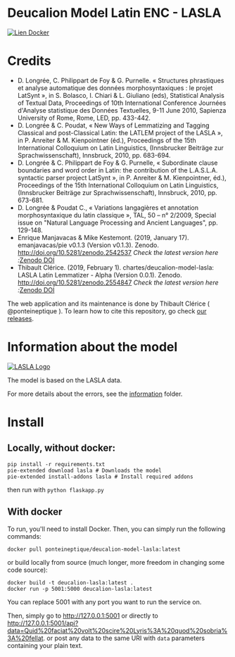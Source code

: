 Deucalion Model Latin ENC - LASLA
===================================

[![Lien Docker](https://img.shields.io/docker/pulls/ponteineptique/deucalion-model-lasla.svg)](https://cloud.docker.com/repository/docker/ponteineptique/deucalion-model-lasla)

# Credits

*   D. Longrée, C. Philippart de Foy & G. Purnelle. « Structures phrastiques et analyse automatique des données morphosyntaxiques : le projet LatSynt », in S. Bolasco, I. Chiari & L. Giuliano (eds), Statistical Analysis of Textual Data, Proceedings of 10th International Conference Journées d'Analyse statistique des Données Textuelles, 9-11 June 2010, Sapienza University of Rome, Rome, LED, pp. 433-442.
*   D. Longrée & C. Poudat, « New Ways of Lemmatizing and Tagging Classical and post-Classical Latin: the LATLEM project of the LASLA », in P. Anreiter & M. Kienpointner (éd.), Proceedings of the 15th International Colloquium on Latin Linguistics, (Innsbrucker Beiträge zur Sprachwissenschaft), Innsbruck, 2010, pp. 683-694.
*   D. Longrée & C. Philippart de Foy & G. Purnelle, « Subordinate clause boundaries and word order in Latin: the contribution of the L.A.S.L.A. syntactic parser project LatSynt », in P. Anreiter & M. Kienpointner, éd.), Proceedings of the 15th International Colloquium on Latin Linguistics, (Innsbrucker Beiträge zur Sprachwissenschaft), Innsbruck, 2010, pp. 673-681.
*   D. Longrée & Poudat C., « Variations langagières et annotation morphosyntaxique du latin classique », TAL, 50 – n° 2/2009, Special issue on "Natural Language Processing and Ancient Languages", pp. 129-148.
*   Enrique Manjavacas & Mike Kestemont. (2019, January 17). emanjavacas/pie v0.1.3 (Version v0.1.3). Zenodo. http://doi.org/10.5281/zenodo.2542537 _Check the latest version here :_[Zenodo DOI](https://doi.org/10.5281/zenodo.1637877)
*   Thibault Clérice. (2019, February 1). chartes/deucalion-model-lasla: LASLA Latin Lemmatizer - Alpha (Version 0.0.1). Zenodo. http://doi.org/10.5281/zenodo.2554847 _Check the latest version here :_[Zenodo DOI](https://doi.org/10.5281/zenodo.2554846)

The web application and its maintenance is done by Thibault Clérice ( @ponteineptique ). To learn how to cite this repository, go check [our releases](https://github.com/chartes/deucalion-model-af/releases).

# Information about the model

[![LASLA Logo](statics/LogoLASLA2019.png)](http://web.philo.ulg.ac.be/lasla/textes-latins-traites/)

The model is based on the LASLA data.

For more details about the errors, see the [information](information) folder.


# Install

## Locally, without docker: 

```shell script
pip install -r requirements.txt
pie-extended download lasla # Downloads the model
pie-extended install-addons lasla # Install required addons
```
then run with `python flaskapp.py`

## With docker 

To run, you'll need to install Docker. Then, you can simply run the following commands:

```shell
docker pull ponteineptique/deucalion-model-lasla:latest
```

or build locally from source (much longer, more freedom in changing some code source):

```shell
docker build -t deucalion-lasla:latest .
docker run -p 5001:5000 deucalion-lasla:latest
```

You can replace 5001 with any port you want to run the service on.

Then, simply go to  http://127.0.0.1:5001 or directly to http://127.0.0.1:5001/api?data=Quid%20faciat%20volt%20scire%20Lyris%3A%20quod%20sobria%3A%20fellat. or post any data to the same URI with `data` parameters containing your plain text.